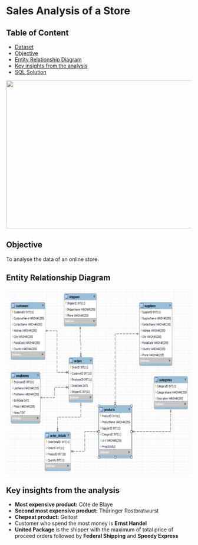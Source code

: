 # Sales Analysis of a Store

## Table of Content
* [Dataset](https://github.com/AndrejPHP/w3schools-database/blob/master/w3schools.sql)
* [Objective](#objective)
* [Entity Relationship Diagram](#entity-relationship-diagram)
* [Key insights from the analysis](#key-insights-from-the-analysis)
* [SQL Solution](https://github.com/ritusantra/SQL-Projects/blob/main/Sales%20analysis%20of%20a%20store/StoreDB.sql)

<img src="https://www.comtecinfo.com/rpa/wp-content/uploads/2017/03/analytics2-01.png" width="800" height="400">

## Objective

To analyse the data of an online store.

## Entity Relationship Diagram

<img src="https://raw.githubusercontent.com/ritusantra/SQL-Projects/main/Sales%20analysis%20of%20a%20store/ER%20Diagram%20Store%20DB.PNG" width="800" height="500">

## Key insights from the analysis

* **Most expensive product:** Côte de Blaye
* **Second most expensive product:** Thüringer Rostbratwurst
* **Chepeat product:** Geitost
* Customer who spend the most money is **Ernst Handel**
* **United Package** is the shipper with the maximum of total price of proceed orders followed by **Federal Shipping** and **Speedy Express**


